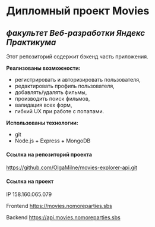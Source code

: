 # Дипломный проект Movies
*факультет Веб-разработки Яндекс Практикума* 
------
Этот репозиторий содержит бэкенд часть приложения.

**Реализованы возможности:**

* регистрировать и авторизировать пользователя,
* редактировать профиль пользователя,
* добавлять/удалять фильмы,
* производить поиск фильмов,
* валидация всех форм,
* гибкий UX при работе с попапами.

**Использованы технологии:**

* git
* Node.js + Express + MongoDB

#### Ссылка на репозиторий проекта
https://github.com/OlgaMilne/movies-explorer-api.git

#### Ссылка на проект

IP  158.160.065.079

Frontend https://movies.nomoreparties.sbs

Backend https://api.movies.nomoreparties.sbs
